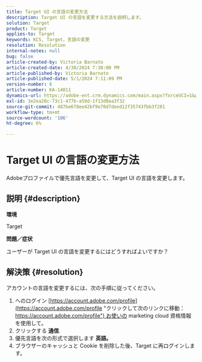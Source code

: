 ```yaml
---
title: Target UI の言語の変更方法
description: Target UI の言語を変更する方法を説明します。
solution: Target
product: Target
applies-to: Target
keywords: KCS, Target，言語の変更
resolution: Resolution
internal-notes: null
bug: false
article-created-by: Victoria Barnato
article-created-date: 4/30/2024 7:38:00 PM
article-published-by: Victoria Barnato
article-published-date: 5/1/2024 7:11:09 PM
version-number: 6
article-number: KA-14011
dynamics-url: https://adobe-ent.crm.dynamics.com/main.aspx?forceUCI=1&pagetype=entityrecord&etn=knowledgearticle&id=c74b8625-2907-ef11-9f8a-6045bd0a08d9
exl-id: 3e2ea20c-73c1-477b-a59d-1f13d0aa3f32
source-git-commit: 487be6f8ee42bf9e70d7deed12f35743fbb3f281
workflow-type: tm+mt
source-wordcount: '106'
ht-degree: 6%

---
```


# Target UI の言語の変更方法


Adobeプロファイルで優先言語を変更して、Target UI の言語を変更します。

## 説明 {#description}


<b>環境</b>

Target



<b>問題／症状</b>

ユーザーが Target UI の言語を変更するにはどうすればよいですか？


## 解決策 {#resolution}




アカウントの言語を変更するには、次の手順に従ってください。

1. へのログイン [https://account.adobe.com/profile](https://account.adobe.com/profile "クリックして次のリンクに移動：https://account.adobe.com/profile") お使いの marketing cloud 資格情報を使用して。
2. クリックする <b>通信</b>.
3. 優先言語を次の形式で選択します <b>英語。</b>
4. ブラウザーのキャッシュと Cookie を削除した後、Target に再ログインします。
